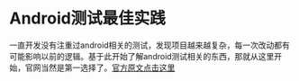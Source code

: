 # Android测试最佳实践

一直开发没有注重过android相关的测试，发现项目越来越复杂，每一次改动都有可能影响以前的逻辑。基于此开始了解android测试相关的东西，那就从这里开始，官网当然是第一选择了。[官方原文点击这里](http://developer.android.com/intl/zh-cn/training/testing/index.html)
